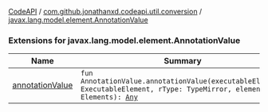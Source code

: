 [CodeAPI](../../index.md) / [com.github.jonathanxd.codeapi.util.conversion](../index.md) / [javax.lang.model.element.AnnotationValue](.)

### Extensions for javax.lang.model.element.AnnotationValue

| Name | Summary |
|---|---|
| [annotationValue](annotation-value.md) | `fun AnnotationValue.annotationValue(executableElement: ExecutableElement, rType: TypeMirror, elements: Elements): `[`Any`](https://kotlinlang.org/api/latest/jvm/stdlib/kotlin/-any/index.html) |
